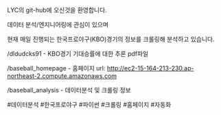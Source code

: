 LYC의 git-hub에 오신것을 환영합니다.

데이터 분석/엔지니어링에 관심이 있으며

현재 매일 진행되는 한국프로야구(KBO)경기의 정보를 크롤링해 분석하고 있습니다.

/dldudcks91 - KBO경기 기대승률에 대한 추론 pdf파일

/baseball_homepage - 홈페이지 url: http://ec2-15-164-213-230.ap-northeast-2.compute.amazonaws.com 

/baseball_analysis - 데이터분석 및 크롤링 정보

#데이터분석 #한국프로야구 #파이썬 #크롤링 #홈페이지 #자동화 
